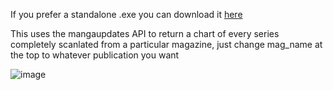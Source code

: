 If you prefer a standalone .exe you can download it [here](https://files.catbox.moe/ty6u6u.rar)


This uses the mangaupdates API to return a chart of every series completely scanlated from a particular magazine, just change mag_name at the top to whatever publication you want

![image](https://github.com/user-attachments/assets/846c854b-a6e6-443a-8035-d1e61c7b8ac9)
